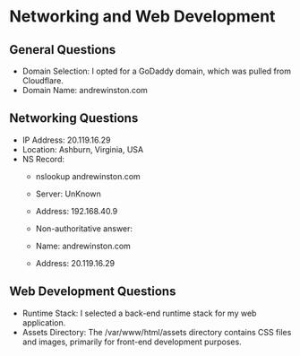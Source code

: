 # Networking and Web Development

## General Questions
- Domain Selection: I opted for a GoDaddy domain, which was pulled from Cloudflare.
- Domain Name: andrewinston.com

## Networking Questions
- IP Address: 20.119.16.29
- Location: Ashburn, Virginia, USA
- NS Record:
  - nslookup andrewinston.com
  - Server:  UnKnown
  - Address:  192.168.40.9

  - Non-authoritative answer:
  - Name:    andrewinston.com
  - Address:  20.119.16.29

## Web Development Questions
- Runtime Stack: I selected a back-end runtime stack for my web application.
- Assets Directory: The /var/www/html/assets directory contains CSS files and images, primarily for front-end development purposes.
